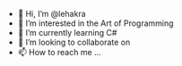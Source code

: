 - 👋 Hi, I’m @lehakra
- 👀 I’m interested in the Art of Programming
- 🌱 I’m currently learning C#
- 💞️ I’m looking to collaborate on 
- 📫 How to reach me ...

<!---
lehakra/lehakra is a ✨ special ✨ repository because its `README.md` (this file) appears on your GitHub profile.
You can click the Preview link to take a look at your changes.
--->
